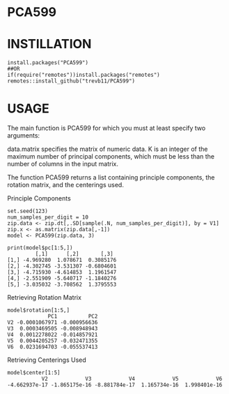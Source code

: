 # PCA599

# INSTILLATION

```{r}
install.packages("PCA599")
##OR
if(require("remotes"))install.packages("remotes")
remotes::install_github("trevb11/PCA599")
```

# USAGE

The main function is PCA599 for which you must at least specify two arguments:

data.matrix specifies the matrix of numeric data.
K is an integer of the maximum number of principal components, which must be less than the number of columns in the input matrix.

The function PCA599 returns a list containing principle components, the rotation matrix, and the centerings used.

Principle Components
```{r}
set.seed(123)
num_samples_per_digit = 10
zip.data <- zip.dt[,.SD[sample(.N, num_samples_per_digit)], by = V1]
zip.x <- as.matrix(zip.data[,-1])
model <- PCA599(zip.data, 3)

print(model$pc[1:5,])
         [,1]      [,2]       [,3]
[1,] -4.969280  1.078671  0.3085176
[2,] -4.302745 -3.531307 -0.6804601
[3,] -4.715930 -4.614853  1.1961547
[4,] -2.551909 -5.640717 -1.1840276
[5,] -3.035032 -3.708562  1.3795553

```
Retrieving Rotation Matrix

```{r}
model$rotation[1:5,]
             PC1          PC2
V2 -0.0001067971 -0.000956636
V3  0.0003469505 -0.008948943
V4  0.0012278022 -0.014857921
V5  0.0044205257 -0.032471355
V6  0.0231694703 -0.055537413

```
Retrieving Centerings Used
```{r}
model$center[1:5]
           V2            V3            V4            V5            V6 
-4.662937e-17 -1.865175e-16 -8.881784e-17  1.165734e-16  1.998401e-16 
```
